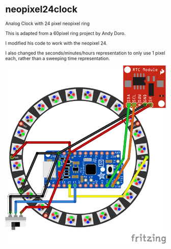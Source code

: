 # neopixel24clock
Analog Clock with 24 pixel neopixel ring

This is adapted from a 60pixel ring project by Andy Doro.

I modified his code to work with the neopixel 24.

I also changed the seconds/minutes/hours representation to only use 1 pixel each, rather than a sweeping time representation.


![fritzing](https://github.com/supersimple/neopixel24clock/blob/master/neopixel24clock_bb.png?raw=true)
